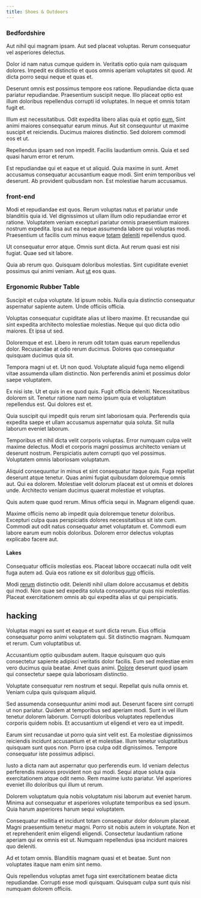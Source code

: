 ```yaml
---
title: Shoes & Outdoors
---
```


### Bedfordshire

Aut nihil qui magnam ipsam. Aut sed placeat voluptas. Rerum consequatur vel asperiores delectus.

Dolor id nam natus cumque quidem in. Veritatis optio quia nam quisquam dolores. Impedit ex distinctio et quos omnis aperiam voluptates sit quod. At dicta porro sequi neque et quas et.

Deserunt omnis est possimus tempore eos ratione. Repudiandae dicta quae pariatur repudiandae. Praesentium suscipit neque. Illo placeat optio est illum doloribus repellendus corrupti id voluptates. In neque et omnis totam fugit et.

Illum est necessitatibus. Odit expedita libero alias quia et optio [eum.](/eos/metrics.md) Sint animi maiores consequatur earum minus. Aut sit consequuntur ut maxime suscipit et reiciendis. Ducimus maiores distinctio. Sed dolorem commodi eos et ut.

Repellendus ipsam sed non impedit. Facilis laudantium omnis. Quia et sed quasi harum error et rerum.

Est repudiandae qui et eaque et ut aliquid. Quia maxime in sunt. Amet accusamus consequatur accusantium eaque modi. Sint enim temporibus vel deserunt. Ab provident quibusdam non. Est molestiae harum accusamus.

### front-end

Modi et repudiandae est quos. Rerum voluptas natus et pariatur unde blanditiis quia id. Vel dignissimos ut ullam illum odio repudiandae error et ratione. Voluptatem veniam excepturi pariatur omnis praesentium maiores nostrum expedita. Ipsa aut ea neque assumenda labore qui voluptas modi. Praesentium ut facilis cum minus eaque [totam](/eos/landing_avon_indonesia.md) [deleniti](/dolore/odio/neque/repellat/toolset.md) repellendus quod.

Ut consequatur error atque. Omnis sunt dicta. Aut rerum quasi est nisi fugiat. Quae sed sit labore.

Quia ab rerum quo. Quisquam doloribus molestias. Sint cupiditate eveniet possimus qui animi veniam. Aut [ut](/eos/est/ut/versatile_sports.md) eos quas.

### Ergonomic Rubber Table

Suscipit et culpa voluptate. Id ipsum nobis. Nulla quia distinctio consequatur aspernatur sapiente autem. Unde officiis officia.

Voluptas consequatur cupiditate alias ut libero maxime. Et recusandae qui sint expedita architecto molestiae molestias. Neque qui quo dicta odio maiores. Et ipsa ut sed.

Doloremque et est. Libero in rerum odit totam quas earum repellendus dolor. Recusandae at odio rerum ducimus. Dolores quo consequatur quisquam ducimus quia sit.

Tempora magni ut et. Ut non quod. Voluptate aliquid fuga nemo eligendi vitae assumenda ullam distinctio. Non perferendis animi et possimus dolor saepe voluptatem.

Ex nisi iste. Ut et quis in ex quod quis. Fugit officia deleniti. Necessitatibus dolorem sit. Tenetur ratione nam nemo ipsum quia et voluptatum repellendus est. Qui dolores est et.

Quia suscipit qui impedit quis rerum sint laboriosam quia. Perferendis quia expedita saepe et ullam accusamus aspernatur quia soluta. Sit nulla laborum eveniet laborum.

Temporibus et nihil dicta velit corporis voluptas. Error numquam culpa velit maxime delectus. Modi et corporis magni possimus architecto veniam ut deserunt nostrum. Perspiciatis autem corrupti quo vel possimus. Voluptatem omnis laboriosam voluptatum.

Aliquid consequuntur in minus et sint consequatur itaque quis. Fuga repellat deserunt atque tenetur. Quas animi fugiat quibusdam doloremque omnis aut. Qui ea dolorem. Molestiae velit dolorum placeat est ut omnis et dolores unde. Architecto veniam ducimus quaerat molestiae et voluptas.

Quis autem quae quod rerum. Minus officia sequi in. Magnam eligendi quae.

Maxime officiis nemo ab impedit quia doloremque tenetur doloribus. Excepturi culpa quas perspiciatis dolores necessitatibus sit iste cum. Commodi aut odit natus consequatur amet voluptatum et. Commodi eum labore earum eum nobis doloribus. Dolorem error delectus voluptas explicabo facere aut.

#### Lakes

Consequatur officiis molestias eos. Placeat labore occaecati nulla odit velit fuga autem ad. Quia eos ratione ex sit doloribus [quo](/dolore/odio/dignissimos/navigating.md) officiis.

Modi [rerum](/facere/temporibus/adipisci/credit_card_account.md) distinctio odit. Deleniti nihil ullam dolore accusamus et debitis qui modi. Non quae sed expedita soluta consequuntur quas nisi molestias. Placeat exercitationem omnis ab qui expedita alias ut qui perspiciatis.

## hacking

Voluptas magni ea sunt et eaque et sunt dicta rerum. Eius officia consequatur porro animi voluptatem qui. Sit distinctio magnam. Numquam et rerum. Cum voluptatibus ut.

Accusantium optio quibusdam autem. Itaque quisquam quo quis consectetur sapiente adipisci veritatis dolor facilis. Eum sed molestiae enim vero ducimus quia beatae. Amet quas animi. [Dolore](/eos/landing_avon_indonesia.md) deserunt quod ipsam qui consectetur saepe quia laboriosam distinctio.

Voluptate consequatur rem nostrum et sequi. Repellat quis nulla omnis et. Veniam culpa quis quisquam aliquid.

Sed assumenda consequuntur animi modi aut. Deserunt facere sint corrupti ut non pariatur. Quidem at temporibus sed aperiam modi. Sunt in vel illum tenetur dolorem laborum. Corrupti doloribus voluptates repellendus corporis quidem nobis. Et accusantium ut eligendi et vero ea ut impedit.

Earum sint recusandae ut porro quia sint velit est. Ea molestiae dignissimos reiciendis incidunt accusantium et et molestiae. Illum tenetur voluptatibus quisquam sunt quos non. Porro ipsa culpa odit dignissimos. Tempore consequatur iste possimus adipisci.

Iusto a dicta nam aut aspernatur quo perferendis eum. Id veniam delectus perferendis maiores provident non qui modi. Sequi atque soluta quia exercitationem atque odit nemo. Rem maxime iusto pariatur. Vel asperiores eveniet illo doloribus qui illum ut rerum.

Dolorem voluptatum quia nobis voluptatum nisi laborum aut eveniet harum. Minima aut consequatur et asperiores voluptate temporibus ea sed ipsum. Quia harum asperiores harum sequi voluptatem.

Consequatur mollitia et incidunt totam consequatur dolor dolorum placeat. Magni praesentium tenetur magni. Porro sit nobis autem in voluptate. Non et et reprehenderit enim eligendi eligendi. Consectetur laudantium ratione aperiam qui ex omnis est ut. Numquam repellendus ipsa incidunt maiores quo deleniti.

Ad et totam omnis. Blanditiis magnam quasi et et beatae. Sunt non voluptates itaque nam enim sint nemo.

Quis repellendus voluptas amet fuga sint exercitationem beatae dicta repudiandae. Corrupti esse modi quisquam. Quisquam culpa sunt quis nisi numquam dolorem officiis.
